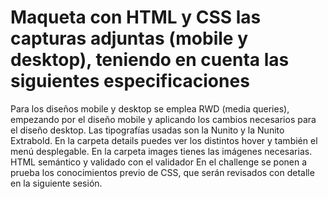 # Maqueta con HTML y CSS las capturas adjuntas (mobile y desktop), teniendo en cuenta las siguientes especificaciones

Para los diseños mobile y desktop se emplea RWD (media queries), empezando por el diseño mobile y aplicando los cambios necesarios para el diseño desktop.
Las tipografías usadas son la Nunito y la Nunito Extrabold.
En la carpeta details puedes ver los distintos hover y también el menú desplegable.
En la carpeta images tienes las imágenes necesarias.
HTML semántico y validado con el validador
En el challenge se ponen a prueba los conocimientos previo de CSS, que serán revisados con detalle en la siguiente sesión.
